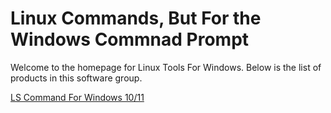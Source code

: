 # Linux Commands, But For the Windows Commnad Prompt

Welcome to the homepage for Linux Tools For Windows.
Below is the list of products in this software group.

[LS Command For Windows 10/11](/LSCommand)